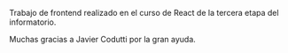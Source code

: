 Trabajo de frontend realizado en el curso de React de la tercera etapa del informatorio.

Muchas gracias a Javier Codutti por la gran ayuda.
